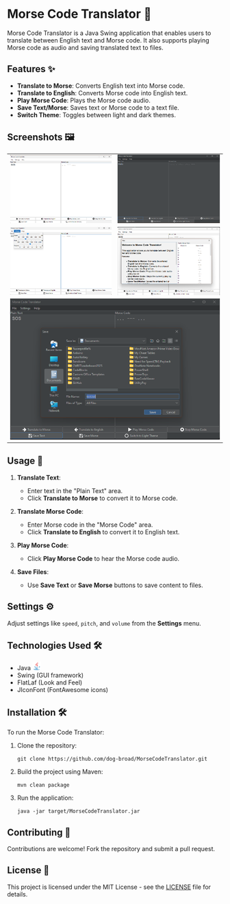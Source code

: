 # Morse Code Translator 📡

Morse Code Translator is a Java Swing application that enables users to translate between English text and Morse code. It also supports playing Morse code as audio and saving translated text to files.

## Features ✨

- **Translate to Morse**: Converts English text into Morse code.
- **Translate to English**: Converts Morse code into English text.
- **Play Morse Code**: Plays the Morse code audio.
- **Save Text/Morse**: Saves text or Morse code to a text file.
- **Switch Theme**: Toggles between light and dark themes.

## Screenshots 🖼️

<table>
  <tr>
    <td><img src="img/2024-07-14-19-23-19.png" alt="Morse Code Translator screenshot 1"></td>
    <td><img src="img/2024-07-14-19-22-45.png" alt="Morse Code Translator screenshot 2"></td>
  </tr>
  <tr>
    <td><img src="img/2024-07-14-19-23-50.png" alt="Morse Code Translator screenshot 3"></td>
    <td><img src="img/2024-07-14-19-24-12.png" alt="Morse Code Translator screenshot 4"></td>
  </tr>
  <tr>
    <td colspan="2" align="center"><img src="img/2024-07-14-19-24-49.png" alt="Morse Code Translator screenshot 5"></td>
  </tr>
</table>

## Usage 🚀

1. **Translate Text**:
   - Enter text in the "Plain Text" area.
   - Click **Translate to Morse** to convert it to Morse code.

2. **Translate Morse Code**:
   - Enter Morse code in the "Morse Code" area.
   - Click **Translate to English** to convert it to English text.

3. **Play Morse Code**:
   - Click **Play Morse Code** to hear the Morse code audio.

4. **Save Files**:
   - Use **Save Text** or **Save Morse** buttons to save content to files.

## Settings ⚙️

Adjust settings like `speed`, `pitch`, and `volume` from the **Settings** menu.

## Technologies Used 🛠️

- Java <img src="https://raw.githubusercontent.com/devicons/devicon/master/icons/java/java-original.svg" alt="Java" width="20" height="20"/>
- Swing (GUI framework)
- FlatLaf (Look and Feel)
- JIconFont (FontAwesome icons)

## Installation 🛠️

To run the Morse Code Translator:

1. Clone the repository:
   ```
   git clone https://github.com/dog-broad/MorseCodeTranslator.git
   ```
   
2. Build the project using Maven:
   ```
   mvn clean package
   ```
   
3. Run the application:
   ```
   java -jar target/MorseCodeTranslator.jar
   ```

## Contributing 🤝

Contributions are welcome! Fork the repository and submit a pull request.

## License 📄

This project is licensed under the MIT License - see the [LICENSE](LICENSE) file for details.
